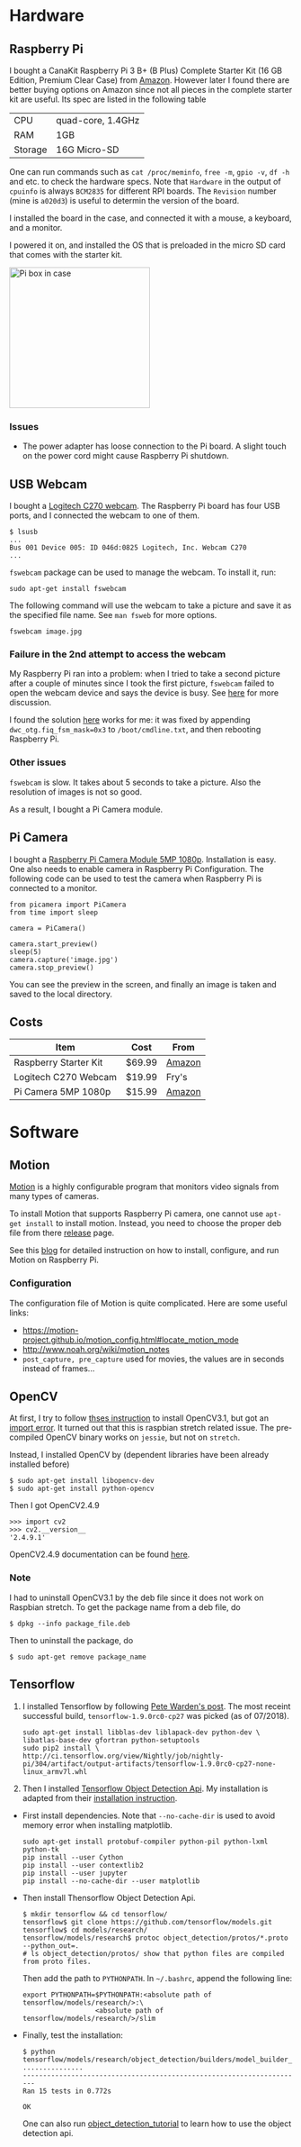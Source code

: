 # Hardware

## Raspberry Pi

I bought a CanaKit Raspberry Pi 3 B+ (B Plus) Complete Starter Kit (16 GB Edition, Premium Clear Case) from [Amazon](https://www.amazon.com/gp/product/B07BLRSKBV/). However later I found there are better buying options on Amazon since not all pieces in the complete starter kit are useful. Its spec are listed in the following table

|   |   |
---|---
CPU           | quad-core, 1.4GHz 
RAM           | 1GB               
Storage       | 16G Micro-SD  

One can run commands such as `cat /proc/meminfo`, `free -m`, `gpio -v`, `df -h` and etc. to check the hardware specs. Note that `Hardware` in the output of `cpuinfo` is always `BCM2835` for different RPI boards. The `Revision` number (mine is `a020d3`) is useful to determin the version of the board.

I installed the board in the case, and connected it with a mouse, a keyboard, and a monitor.

I powered it on, and installed the OS that is preloaded in the micro SD card that comes with the starter kit.


<img src="figs/pi_box.jpg" alt="Pi box in case" width="250px"/>

### Issues
* The power adapter has loose connection to the Pi board. A slight touch on the power cord might cause Raspberry Pi shutdown.

## USB Webcam

I bought a [Logitech C270 webcam](https://www.amazon.com/dp/B004FHO5Y6). The Raspberry Pi board has four USB ports, and I connected the webcam to one of them.

```
$ lsusb
...
Bus 001 Device 005: ID 046d:0825 Logitech, Inc. Webcam C270
...
```

`fswebcam` package can be used to manage the webcam. To install it, run:

```
sudo apt-get install fswebcam
```

The following command will use the webcam to take a picture and save it as the specified file name. See `man fsweb` for more options.

```
fswebcam image.jpg
```

### Failure in the 2nd attempt to access the webcam

My Raspberry Pi ran into a problem: when I tried to take a second picture after a couple of minutes since I took the first picture, `fswebcam` failed to open the webcam device and says the device is busy. See [here](https://raspberrypi.stackexchange.com/questions/76971/fswebcam-every-other-attempt-results-in-device-busy) for more discussion.

I found the solution [here](https://www.raspberrypi.org/forums/viewtopic.php?f=28&t=197089) works for me: it was fixed by appending `dwc_otg.fiq_fsm_mask=0x3` to `/boot/cmdline.txt`, and then rebooting Raspberry Pi.
 
### Other issues

`fswebcam` is slow. It takes about 5 seconds to take a picture. Also the resolution of images is not so good.

As a result, I bought a Pi Camera module.

## Pi Camera

I bought a [Raspberry Pi Camera Module 5MP 1080p](https://www.amazon.com/gp/product/B06XKLLT6G/). Installation is easy. One also needs to enable camera in Raspberry Pi Configuration. The following code can be used to test the camera when Raspberry Pi is connected to a monitor.

```
from picamera import PiCamera
from time import sleep

camera = PiCamera()

camera.start_preview()
sleep(5)
camera.capture('image.jpg')
camera.stop_preview()
```

You can see the preview in the screen, and finally an image is taken and saved to the local directory.

## Costs

|Item|Cost|From|
---|---|---
Raspberry Starter Kit |$69.99      | [Amazon](https://www.amazon.com/gp/product/B07BLRSKBV/) 
Logitech C270 Webcam  |$19.99      | Fry's    
Pi Camera 5MP 1080p   |$15.99      | [Amazon](https://www.amazon.com/gp/product/B06XKLLT6G/)     

# Software

## Motion

[Motion](https://motion-project.github.io/) is a highly configurable program that monitors video signals from many types of cameras.

To install Motion that supports Raspberry Pi camera, one cannot use `apt-get install` to install motion. Instead, you need to choose the proper deb file from there [release](https://github.com/Motion-Project/motion/releases) page.

See this [blog](https://www.bouvet.no/bouvet-deler/utbrudd/building-a-motion-activated-security-camera-with-the-raspberry-pi-zero) for detailed instruction on how to install, configure, and run Motion on Raspberry Pi.

### Configuration
The configuration file of Motion is quite complicated. Here are some useful links:

* https://motion-project.github.io/motion_config.html#locate_motion_mode
* http://www.noah.org/wiki/motion_notes
* `post_capture, pre_capture` used for movies, the values are in seconds instead of frames...

## OpenCV
At first, I try to follow [thses instruction](https://github.com/jabelone/OpenCV-for-Pi) to install OpenCV3.1, but got an [import error](https://github.com/jabelone/OpenCV-for-Pi/issues/10). It turned out that this is raspbian stretch related issue. The pre-compiled OpenCV binary works on `jessie`, but not on `stretch`.

Instead, I installed OpenCV by (dependent libraries have been already installed before)
```
$ sudo apt-get install libopencv-dev
$ sudo apt-get install python-opencv
```

Then I got OpenCV2.4.9
```
>>> import cv2
>>> cv2.__version__
'2.4.9.1'
```

OpenCV2.4.9 documentation can be found [here](https://docs.opencv.org/2.4.9/index.html).

### Note
I had to uninstall OpenCV3.1 by the deb file since it does not work on Raspbian stretch. To get the package name from a deb file, do
```
$ dpkg --info package_file.deb
```
Then to uninstall the package, do
```
$ sudo apt-get remove package_name
```

## Tensorflow

1. I installed Tensorflow by following [Pete Warden's post](https://petewarden.com/2017/08/). The most receint successful build,    `tensorflow-1.9.0rc0-cp27` was picked (as of 07/2018).

   ```
   sudo apt-get install libblas-dev liblapack-dev python-dev \
   libatlas-base-dev gfortran python-setuptools
   sudo pip2 install \
   http://ci.tensorflow.org/view/Nightly/job/nightly-pi/304/artifact/output-artifacts/tensorflow-1.9.0rc0-cp27-none-      linux_armv7l.whl
   ```

2. Then I installed [Tensorflow Object Detection Api](https://github.com/tensorflow/models/tree/master/research/object_detection). My installation is adapted from their [installation instruction](https://github.com/tensorflow/models/blob/master/research/object_detection/g3doc/installation.md).

* First install dependencies. Note that `--no-cache-dir` is used to avoid memory error when installing matplotlib.

     ```
     sudo apt-get install protobuf-compiler python-pil python-lxml python-tk
     pip install --user Cython
     pip install --user contextlib2
     pip install --user jupyter
     pip install --no-cache-dir --user matplotlib
     ```
     
 * Then install Thensorflow Object Detection Api.
 
   ```
   $ mkdir tensorflow && cd tensorflow/
   tensorflow$ git clone https://github.com/tensorflow/models.git
   tensorflow$ cd models/research/
   tensorflow/models/research$ protoc object_detection/protos/*.proto --python_out=.
   # ls object_detection/protos/ show that python files are compiled from proto files.
   ```
 
   Then add the path to `PYTHONPATH`. In `~/.bashrc`, append the following line:
 
   ```
   export PYTHONPATH=$PYTHONPATH:<absolute path of tensorflow/models/research/>:\
                     <absolute path of tensorflow/models/research/>/slim
   ```
 * Finally, test the installation:
 
   ```
   $ python tensorflow/models/research/object_detection/builders/model_builder_test.py
   ...............
   ----------------------------------------------------------------------
   Ran 15 tests in 0.772s

   OK

   ```
 
   One can also run [object_detection_tutorial](object_detection_tutorial.ipynb) to learn how to use the object detection api.
